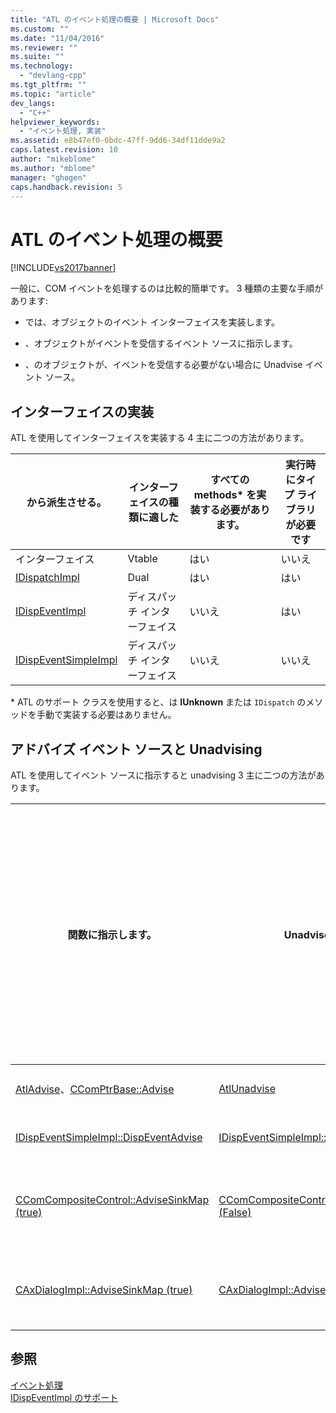 ```yaml
---
title: "ATL のイベント処理の概要 | Microsoft Docs"
ms.custom: ""
ms.date: "11/04/2016"
ms.reviewer: ""
ms.suite: ""
ms.technology: 
  - "devlang-cpp"
ms.tgt_pltfrm: ""
ms.topic: "article"
dev_langs: 
  - "C++"
helpviewer_keywords: 
  - "イベント処理, 実装"
ms.assetid: e8b47ef0-0bdc-47ff-9dd6-34df11dde9a2
caps.latest.revision: 10
author: "mikeblome"
ms.author: "mblome"
manager: "ghogen"
caps.handback.revision: 5
---
```

# ATL のイベント処理の概要
[!INCLUDE[vs2017banner](../assembler/inline/includes/vs2017banner.md)]

一般に、COM イベントを処理するのは比較的簡単です。  3 種類の主要な手順があります:  
  
-   では、オブジェクトのイベント インターフェイスを実装します。  
  
-   、オブジェクトがイベントを受信するイベント ソースに指示します。  
  
-   、のオブジェクトが、イベントを受信する必要がない場合に Unadvise イベント ソース。  
  
## インターフェイスの実装  
 ATL を使用してインターフェイスを実装する 4 主に二つの方法があります。  
  
|から派生させる。|インターフェイスの種類に適した|すべての methods\* を実装する必要があります。|実行時にタイプ ライブラリが必要です|  
|--------------|---------------------|----------------------------------|------------------------|  
|インターフェイス|Vtable|はい|いいえ|  
|[IDispatchImpl](../atl/reference/idispatchimpl-class.md)|Dual|はい|はい|  
|[IDispEventImpl](../atl/reference/idispeventimpl-class.md)|ディスパッチ インターフェイス|いいえ|はい|  
|[IDispEventSimpleImpl](../atl/reference/idispeventsimpleimpl-class.md)|ディスパッチ インターフェイス|いいえ|いいえ|  
  
 \* ATL のサポート クラスを使用すると、は **IUnknown** または `IDispatch` のメソッドを手動で実装する必要はありません。  
  
## アドバイズ イベント ソースと Unadvising  
 ATL を使用してイベント ソースに指示すると unadvising 3 主に二つの方法があります。  
  
|関数に指示します。|Unadvise 関数|使用するように最も適した|クッキーを追跡するために必要ですか。|コメント|  
|---------------|-----------------|------------------|------------------------|----------|  
|[AtlAdvise](../Topic/AtlAdvise.md)、[CComPtrBase::Advise](../Topic/CComPtrBase::Advise.md)|[AtlUnadvise](../Topic/AtlUnadvise.md)|Vtable またはデュアル インターフェイス|はい|`AtlAdvise` は、グローバル ATL 関数です。  `CComPtrBase::Advise` は [CComPtr](../atl/reference/ccomptr-class.md) と [CComQIPtr](../atl/reference/ccomqiptr-class.md)によって使用されます。|  
|[IDispEventSimpleImpl::DispEventAdvise](../Topic/IDispEventSimpleImpl::DispEventAdvise.md)|[IDispEventSimpleImpl::DispEventUnadvise](../Topic/IDispEventSimpleImpl::DispEventUnadvise.md)|[IDispEventImpl](../atl/reference/idispeventimpl-class.md) か [IDispEventSimpleImpl](../atl/reference/idispeventsimpleimpl-class.md)|いいえ|基本クラスは、より多くの作業を行うため `AtlAdvise` ほどのパラメーター。|  
|[CComCompositeControl::AdviseSinkMap \(true\)](../Topic/CComCompositeControl::AdviseSinkMap.md)|[CComCompositeControl::AdviseSinkMap \(False\)](../Topic/CComCompositeControl::AdviseSinkMap.md)|複合コントロールの ActiveX コントロール|いいえ|`CComCompositeControl::AdviseSinkMap` は、イベント シンク マップのすべてのエントリに指示されます。  同じ関数のエントリ unadvises。  このメソッドは `CComCompositeControl` のクラスによって自動的に呼び出されます。|  
|[CAxDialogImpl::AdviseSinkMap \(true\)](../Topic/CAxDialogImpl::AdviseSinkMap.md)|[CAxDialogImpl::AdviseSinkMap \(False\)](../Topic/CAxDialogImpl::AdviseSinkMap.md)|ダイアログ ボックスの ActiveX コントロール|いいえ|`CAxDialogImpl::AdviseSinkMap` は unadvises ダイアログ リソースのすべての ActiveX コントロールをお勧めします。  この設定は自動的に行われます。|  
  
## 参照  
 [イベント処理](../Topic/Event%20Handling%20and%20ATL.md)   
 [IDispEventImpl のサポート](../atl/supporting-idispeventimpl.md)